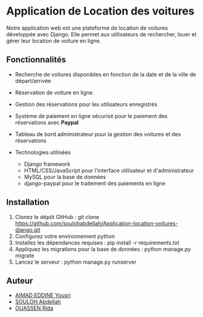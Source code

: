 # Application de Location des voitures 
Notre application web est une plateforme de location de voitures développée avec Django. Elle permet aux utilisateurs de rechercher, louer et gérer leur location de voiture en ligne.

## Fonctionnalités
* Recherche de voitures disponibles en fonction de la date et de la ville de départ/arrivée
* Réservation de voiture en ligne.
* Gestion des réservations pour les utilisateurs enregistrés
* Système de paiement en ligne sécurisé pour le paiement des réservations avec **Paypal**
* Tableau de bord administrateur pour la gestion des voitures et des réservations
* Technologies utilisées

  - Django framework
  - HTML/CSS/JavaScript pour l'interface utilisateur et d'administrateur
  - MySQL pour la base de données
  - django-paypal pour le traitement des paiements en ligne
  
## Installation

1. Clonez le dépôt GitHub : git clone https://github.com/soulohabdellah/Application-location-voitures-django.git
2. Configurez votre environnement python 
3. Installez les dépendances requises : pip install -r requirements.txt 
4. Appliquez les migrations pour la base de données : python manage.py migrate
5. Lancez le serveur : python manage.py runserver

## Auteur

* [AIMAD EDDINE Yousri](https://github.com/yaimadeddine)
* [SOULOH Abdellah](https://github.com/soulohabdellah)
* [OUASSEN Rida](https://github.com/Ouassen123)
